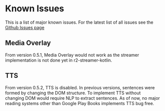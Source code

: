 # Known Issues

This is a list of major known issues. For the latest list of all issues see the
[Github Issues page](https://github.com/FolioReader/FolioReader-Android/issues)

## Media Overlay

From version 0.5.1, Media Overlay would not work as the streamer implementation is not done yet in r2-streamer-kotlin.

## TTS

From version 0.5.2, TTS is disabled.
In previous versions, sentences were formed by changing the DOM structure.
To implement TTS without changing DOM would require NLP to extract sentences.
As of now, no major reading systems other than Google Play Books implements TTS bug free.